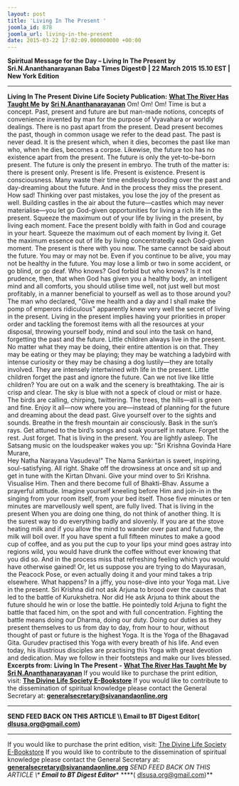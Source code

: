 ```yaml
---
layout: post
title: 'Living In The Present '
joomla_id: 878
joomla_url: living-in-the-present
date: 2015-03-22 17:02:09.000000000 +00:00
---
```

**Spiritual Message for the Day – Living In The Present by Sri.N.Ananthanarayanan**
**Baba Times Digest© | 22 March 2015 15.10 EST | New York Edition**
* * *
**Living In The Present**
**Divine Life Society Publication:** [**What The River Has Taught Me**](http://www.dlshq.org/discourse/jan2007.htm) **by** [**Sri N.Ananthanarayanan**](http://www.dlshq.org/announce/memoriamanantha.htm)
Om! Om! Om!
Time is but a concept. Past, present and future are but man-made notions, concepts of convenience invented by man for the purpose of Vyavahara or worldly dealings. There is no past apart from the present. Dead present becomes the past, though in common usage we refer to the dead past. The past is never dead. It is the present which, when it dies, becomes the past like man who, when he dies, becomes a corpse. Likewise, the future too has no existence apart from the present. The future is only the yet-to-be-born present. The future is only the present in embryo. The truth of the matter is: there is present only. Present is life. Present is existence. Present is consciousness.
Many waste their time endlessly brooding over the past and day-dreaming about the future. And in the process they miss the present. How sad! Thinking over past mistakes, you lose the joy of the present as well. Building castles in the air about the future—castles which may never materialise—you let go God-given opportunities for living a rich life in the present.
Squeeze the maximum out of your life by living in the present, by living each moment. Face the present boldly with faith in God and courage in your heart. Squeeze the maximum out of each moment by living it. Get the maximum essence out of life by living concentratedly each God-given moment.
The present is there with you now. The same cannot be said about the future. You may or may not be. Even if you continue to be alive, you may not be healthy in the future. You may lose a limb or two in some accident, or go blind, or go deaf. Who knows? God forbid but who knows? Is it not prudence, then, that when God has given you a healthy body, an intelligent mind and all comforts, you should utilise time well, not just well but most profitably, in a manner beneficial to yourself as well as to those around you?
The man who declared, "Give me health and a day and I shall make the pomp of emperors ridiculous" apparently knew very well the secret of living in the present. Living in the present implies having your priorities in proper order and tackling the foremost items with all the resources at your disposal, throwing yourself body, mind and soul into the task on hand, forgetting the past and the future.
Little children always live in the present. No matter what they may be doing, their entire attention is on that. They may be eating or they may be playing; they may be watching a ladybird with intense curiosity or they may be chasing a dog lustily—they are totally involved. They are intensely intertwined with life in the present. Little children forget the past and ignore the future. Can we not live like little children?
You are out on a walk and the scenery is breathtaking. The air is crisp and clear. The sky is blue with not a speck of cloud or mist or haze. The birds are calling, chirping, twittering. The trees, the hills—all is green and fine. Enjoy it all—now where you are—instead of planning for the future and dreaming about the dead past. Give yourself over to the sights and sounds. Breathe in the fresh mountain air consciously. Bask in the sun’s rays. Get attuned to the bird’s songs and soak yourself in nature. Forget the rest. Just forget. That is living in the present.
You are lightly asleep. The Satsang music on the loudspeaker wakes you up:
"Sri Krishna Govinda Hare Murare,  
 Hey Natha Narayana Vasudeva!"
The Nama Sankirtan is sweet, inspiring, soul-satisfying. All right. Shake off the drowsiness at once and sit up and get in tune with the Kirtan Dhvani. Give your mind over to Sri Krishna. Visualise Him. Then and there become full of Bhakti-Bhav. Assume a prayerful attitude. Imagine yourself kneeling before Him and join-in in the singing from your room itself, from your bed itself. Those five minutes or ten minutes are marvellously well spent, are fully lived. That is living in the present
When you are doing one thing, do not think of another thing. It is the surest way to do everything badly and slovenly. If you are at the stove heating milk and if you allow the mind to wander over past and future, the milk will boil over. If you have spent a full fifteen minutes to make a good cup of coffee, and as you put the cup to your lips your mind goes astray into regions wild, you would have drunk the coffee without ever knowing that you did so. And in the process miss that refreshing feeling which you would have otherwise gained!
Or, let us suppose you are trying to do Mayurasan, the Peacock Pose, or even actually doing it and your mind takes a trip elsewhere. What happens? In a jiffy, you nose-dive into your Yoga mat.
Live in the present. Sri Krishna did not ask Arjuna to brood over the causes that led to the battle of Kurukshetra. Nor did He ask Arjuna to think about the future should he win or lose the battle. He pointedly told Arjuna to fight the battle that faced him, on the spot and with full concentration.
Fighting the battle means doing our Dharma, doing our duty. Doing our duties as they present themselves to us from day to day, from hour to hour, without thought of past or future is the highest Yoga. It is the Yoga of the Bhagavad Gita. Gurudev practised this Yoga with every breath of his life. And even today, his illustrious disciples are practising this Yoga with great devotion and dedication. May we follow in their footsteps and make our lives blessed.
**Excerpts from:**  **Living In The Present -** [**What The River Has Taught Me**](http://www.dlshq.org/discourse/jan2007.htm) **by** [**Sri N.Ananthanarayanan**](http://www.dlshq.org/announce/memoriamanantha.htm)
If you would like to purchase the print edition, visit: **[The Divine Life Society E-Bookstore](http://www.dlshq.org/download/download.htm)**
If you would like to contribute to the dissemination of spiritual knowledge please contact the General Secretary at: [](mailto:%20%3Cscript%20type=%27text/javascript%27%3E%20%3C%21--%20var%20prefix%20=%20%27ma%27%20+%20%27il%27%20+%20%27to%27;%20var%20path%20=%20%27hr%27%20+%20%27ef%27%20+%20%27=%27;%20var%20addy57016%20=%20%27generalsecretary%27%20+%20%27@%27;%20addy57016%20=%20addy57016%20+%20%27sivanandaonline%27%20+%20%27.%27%20+%20%27org%27;%20document.write%28%27%3Ca%20%27%20+%20path%20+%20%27%5C%27%27%20+%20prefix%20+%20%27:%27%20+%20addy57016%20+%20%27%5C%27%3E%27%29;%20document.write%28addy57016%29;%20document.write%28%27%3C%5C/a%3E%27%29;%20//--%3E%5Cn%20%3C/script%3E%3Cscript%20type=%27text/javascript%27%3E%20%3C%21--%20document.write%28%27%3Cspan%20style=%5C%27display:%20none;%5C%27%3E%27%29;%20//--%3E%20%3C/script%3EThis%20email%20address%20is%20being%20protected%20from%20spambots.%20You%20need%20JavaScript%20enabled%20to%20view%20it.%20%3Cscript%20type=%27text/javascript%27%3E%20%3C%21--%20document.write%28%27%3C/%27%29;%20document.write%28%27span%3E%27%29;%20//--%3E%20%3C/script%3E?subject=Contribution%20to%20Dissemination%20of%20Spiritual%20Knowledge) **generalsecretary@sivanandaonline.org**
****
**SEND FEED BACK ON THIS ARTICLE \\\ Email to BT Digest Editor[](mailto:%20%3Cscript%20type=%27text/javascript%27%3E%20%3C%21--%20var%20prefix%20=%20%27ma%27%20+%20%27il%27%20+%20%27to%27;%20var%20path%20=%20%27hr%27%20+%20%27ef%27%20+%20%27=%27;%20var%20addy72654%20=%20%27dlsusa.org%27%20+%20%27@%27;%20addy72654%20=%20addy72654%20+%20%27gmail%27%20+%20%27.%27%20+%20%27com%27;%20document.write%28%27%3Ca%20%27%20+%20path%20+%20%27%5C%27%27%20+%20prefix%20+%20%27:%27%20+%20addy72654%20+%20%27%5C%27%3E%27%29;%20document.write%28addy72654%29;%20document.write%28%27%3C%5C/a%3E%27%29;%20//--%3E%5Cn%20%3C/script%3E%3Cscript%20type=%27text/javascript%27%3E%20%3C%21--%20document.write%28%27%3Cspan%20style=%5C%27display:%20none;%5C%27%3E%27%29;%20//--%3E%20%3C/script%3EThis%20email%20address%20is%20being%20protected%20from%20spambots.%20You%20need%20JavaScript%20enabled%20to%20view%20it.%20%3Cscript%20type=%27text/javascript%27%3E%20%3C%21--%20document.write%28%27%3C/%27%29;%20document.write%28%27span%3E%27%29;%20//--%3E%20%3C/script%3E?subject=DLS%20Posts)( [dlsusa.org@gmail.com](mailto:dlsusa.org@gmail.com))**
* * *
  
If you would like to purchase the print edition, visit: [The Divine Life Society E-Bookstore](http://www.dlshq.org/download/download.htm)
If you would like to contribute to the dissemination of spiritual knowledge please contact the General Secretary at: **[generalsecretary@sivanandaonline.org](mailto:generalsecretary@sivanandaonline.org)**
**SEND FEED BACK ON THIS ARTICLE \\\**  **Email to BT Digest Editor**** [](mailto:%20%3Cscript%20type=%27text/javascript%27%3E%20%3C%21--%20var%20prefix%20=%20%27ma%27%20+%20%27il%27%20+%20%27to%27;%20var%20path%20=%20%27hr%27%20+%20%27ef%27%20+%20%27=%27;%20var%20addy72654%20=%20%27dlsusa.org%27%20+%20%27@%27;%20addy72654%20=%20addy72654%20+%20%27gmail%27%20+%20%27.%27%20+%20%27com%27;%20document.write%28%27%3Ca%20%27%20+%20path%20+%20%27%5C%27%27%20+%20prefix%20+%20%27:%27%20+%20addy72654%20+%20%27%5C%27%3E%27%29;%20document.write%28addy72654%29;%20document.write%28%27%3C%5C/a%3E%27%29;%20//--%3E%5Cn%20%3C/script%3E%3Cscript%20type=%27text/javascript%27%3E%20%3C%21--%20document.write%28%27%3Cspan%20style=%5C%27display:%20none;%5C%27%3E%27%29;%20//--%3E%20%3C/script%3EThis%20email%20address%20is%20being%20protected%20from%20spambots.%20You%20need%20JavaScript%20enabled%20to%20view%20it.%20%3Cscript%20type=%27text/javascript%27%3E%20%3C%21--%20document.write%28%27%3C/%27%29;%20document.write%28%27span%3E%27%29;%20//--%3E%20%3C/script%3E?subject=DLS%20Posts)****( [dlsusa.org@gmail.com](mailto:dlsusa.org@gmail.com))**  
